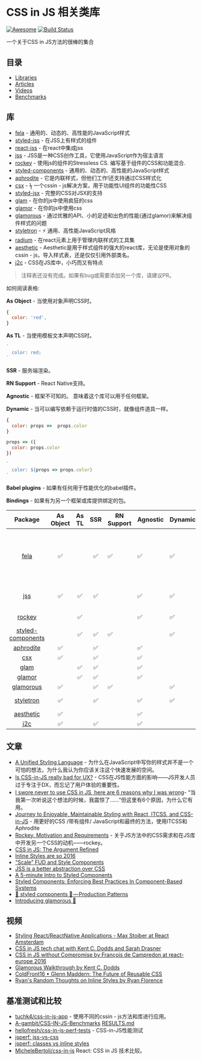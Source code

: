 # CSS in JS 相关类库
[![Awesome](https://cdn.rawgit.com/sindresorhus/awesome/d7305f38d29fed78fa85652e3a63e154dd8e8829/media/badge.svg)](https://github.com/sindresorhus/awesome) [![Build Status](https://travis-ci.org/tuchk4/awesome-css-in-js.svg?branch=master)](https://travis-ci.org/tuchk4/awesome-css-in-js)


一个关于CSS in JS方法的很棒的集合

## 目录

- [Libraries](#libraries)
- [Articles](#articles)
- [Videos](#videos)
- [Benchmarks](#benchmarks)

## 库

- [fela](https://github.com/rofrischmann/fela/) - 通用的、动态的、高性能的JavaScript样式
- [styled-jss](https://github.com/cssinjs/styled-jss) - 在JSS上有样式的组件
- [react-jss](https://github.com/cssinjs/react-jss) - 在react中集成jss
- [jss](https://github.com/cssinjs/jss) - JSS是一种CSS创作工具，它使用JavaScript作为宿主语言
- [rockey](https://github.com/tuchk4/rockey) - 使用js的组件的Stressless CS. 编写基于组件的CSS和功能混合.
- [styled-components](https://github.com/styled-components/styled-components) - 通用的、动态的、高性能的JavaScript样式
- [aphrodite](https://github.com/Khan/aphrodite) - 它是内联样式，但他们工作!还支持通过CSS样式化
- [csx](https://github.com/jxnblk/cxs) - ϟ 一个cssin - js解决方案，用于功能性UI组件的功能性CSS
- [styled-jsx](https://github.com/zeit/styled-jsx) - 完整的CSS对JSX的支持
- [glam](https://github.com/threepointone/glam) - 在你的js中使用疯狂的css
- [glamor](https://github.com/threepointone/glamor) - 在你的js中使用css
- [glamorous](https://github.com/paypal/glamorous) - 通过优雅的API、小的足迹和出色的性能(通过glamor)来解决组件样式的问题
- [styletron](https://github.com/rtsao/styletron) - ⚡️ 通用、高性能JavaScript风格
- [radium](https://github.com/FormidableLabs/radium) - 在react元素上用于管理内联样式的工具集
- [aesthetic](https://github.com/milesj/aesthetic) - Aesthetic是用于样式组件的强大的react库，无论是使用对象的cssin - js，导入样式表，还是仅仅引用外部类名。
- [j2c](https://github.com/j2css/j2c) - CSS在JS库中，小巧而又有特点


> 注释表还没有完成。如果有bug或需要添加另一个库，请建议PR。

如何阅读表格:

**As Object** - 当使用对象声明CSS时。
```js
{
  color: 'red',
}
```

**As TL** - 当使用模板文本声明CSS时。
```js
`
  color: red;
`
```

**SSR** - 服务端渲染。

**RN Support** - React Native支持。

**Agnostic** - 框架不可知的。 意味着这个库可以用于任何框架。

**Dynamic** - 当可以编写依赖于运行时值的CSS时，就像组件道具一样。
```js
{
  color: props =>  props.color
}
```

```js
props => ({
  color: props.color
})
```

```js
`
  color: ${props => props.color}
`
```

**Babel plugins** - 如果有任何用于性能优化的babel插件。

**Bindings** - 如果有为另一个框架或库提供绑定的包。

| Package | As Object | As TL | SSR | RN Support | Agnostic | Dynamic | Babel plugins | Bindings |
|:-----------------:|:-------------:|:------------------------:|:--------------------:|----------------------|--------------------|-------------|---------------|----------|
| [fela](https://github.com/rofrischmann/fela/) | ✅ |  | ✅ | ✅ | ✅ | ✅ |  | [react-fela](http://fela.js.org/docs/guides/UsageWithReact.html) [native-fela](http://fela.js.org/docs/guides/UsageWithReactNative.html) [preact-fela](http://fela.js.org/docs/guides/UsageWithPreact.html) [inferno-fela](http://fela.js.org/docs/guides/UsageWithInferno.html) |
| [jss](https://github.com/cssinjs/jss) | ✅ | ✅ | ✅ |  | ✅ | ✅ | ✅ | [react-jss](https://github.com/cssinjs/react-jss) [styled-jss](https://github.com/cssinjs/styled-jss) |
| [rockey](https://github.com/tuchk4/rockey) |  | ✅ |  |  | ✅ | ✅ |  | [rockey-react](https://github.com/tuchk4/rockey/tree/master/packages/rockey-react) |
| [styled-components](https://github.com/styled-components/styled-components) |  | ✅ | ✅ | ✅ |  | ✅ | ✅ |  |
| [aphrodite](https://github.com/Khan/aphrodite) | ✅ |  | ✅ |  | ✅ |  |  |  |
| [csx](https://github.com/jxnblk/cxs) | ✅ |  | ✅ |  | ✅ |  |  |  |
| [glam](https://github.com/threepointone/glam) |  | ✅ | ✅ |  | ✅ |  | ✅ |  |
| [glamor](https://github.com/threepointone/glamor) |  | ✅ | ✅ |  | ✅ |  | ✅ |  |
| [glamorous](https://github.com/paypal/glamorous) | ✅ |  | ✅ | ✅ |  | ✅ |  |  |
| [styletron](https://github.com/rtsao/styletron) | ✅ |  | ✅ |  | ✅ | ✅ |  | [styletron-react](https://github.com/rtsao/styletron#using-styletron-with-react) |
| [aesthetic](https://github.com/milesj/aesthetic) | ✅ |  |  |  | ✅ |  |  |  |
| [j2c](https://github.com/j2css/j2c) | ✅ |  | ✅ |  | ✅ |  |  |  | |


## 文章

- [A Unified Styling Language](https://medium.com/seek-blog/a-unified-styling-language-d0c208de2660) - 为什么在JavaScript中写你的样式并不是一个可怕的想法，为什么我认为你应该关注这个快速发展的空间。
- [Is CSS-in-JS really bad for UX?](https://medium.com/@okonetchnikov/is-css-in-js-really-bad-for-ux-e9cce7b2da83) - CSS在JS性能方面的影响——JS开发人员过于专注于DX，而忘记了用户体验的重要性。
- [I swore never to use CSS in JS, here are 6 reasons why I was wrong](https://hackernoon.com/i-swore-never-to-use-css-in-js-here-are-6-reasons-why-i-was-wrong-541fe3dfdeb7)- “当我第一次听说这个想法的时候，我震惊了……”但这里有6个原因，为什么它有用。
- [Journey to Enjoyable, Maintainable Styling with React, ITCSS, and CSS-in-JS](https://medium.com/maintainable-react-apps/journey-to-enjoyable-maintainable-styling-with-react-itcss-and-css-in-js-632cfa9c70d6) - 用更好的CSS /带有组件/ JavaScript和最终的方法，使用ITCSS和Aphrodite
- [Rockey. Motivation and Requirements](https://medium.com/@tuchk4/rockey-motivation-and-requirements-f787d1ed61e0) - 关于JS方法中的CSS需求和在JS库中开发另一个CSS的动机——rockey。
- [CSS in JS: The Argument Refined](https://medium.com/@steida/css-in-js-the-argument-refined-471c7eb83955)
- [Inline Styles are so 2016](https://medium.com/yplan-eng/inline-styles-are-so-2016-f100b79dafe1)
- [“Scale” FUD and Style Components](https://medium.learnreact.com/scale-fud-and-style-components-c0ce87ec9772)
- [JSS is a better abstraction over CSS](https://top.fse.guru/jss-is-css-d7d41400b635)
- [A 5-minute Intro to Styled Components](https://medium.freecodecamp.com/a-5-minute-intro-to-styled-components-41f40eb7cd55)
- [Styled Components: Enforcing Best Practices In Component-Based Systems](https://www.smashingmagazine.com/2017/01/styled-components-enforcing-best-practices-component-based-systems/)
- [💅 styled components 💅 — Production Patterns](https://medium.com/@jamiedixon/styled-components-production-patterns-c22e24b1d896)
- [Introducing glamorous 💄](https://hackernoon.com/introducing-glamorous-fb3c9f4ed20e)

## 视频
- [Styling React/ReactNative Applications - Max Stoiber at React Amsterdam](https://www.youtube.com/watch?v=bIK2NwoK9xk)
- [CSS in JS tech chat with Kent C. Dodds and Sarah Drasner](https://www.youtube.com/watch?v=BXOF_8jDdf8)
- [CSS in JS without Compromise by François de Campredon at react-europe 2016](https://www.youtube.com/watch?v=DGEFNBYJRps)
- [Glamorous Walkthrough by Kent C. Dodds](https://www.youtube.com/watch?v=lmrQTpJ_3PM)
- [ColdFront16 • Glenn Maddern: The Future of Reusable CSS](https://www.youtube.com/watch?v=XR6eM_5pAb0)
- [Ryan's Random Thoughts on Inline Styles by Ryan Florence](https://www.youtube.com/watch?v=EkPcGS4TzdQ)


## 基准测试和比较
- [tuchk4/css-in-js-app](https://github.com/tuchk4/css-in-js-app) - 使用不同的cssin - js方法和库进行应用。
- [A-gambit/CSS-IN-JS-Benchmarks](https://github.com/A-gambit/CSS-IN-JS-Benchmarks) [RESULTS.md](https://github.com/A-gambit/CSS-IN-JS-Benchmarks/blob/master/RESULT.md)
- [hellofresh/css-in-js-perf-tests](https://github.com/hellofresh/css-in-js-perf-tests) - CSS-in-JS性能测试
- [jsperf: jss-vs-css](https://jsperf.com/jss-vs-css/3)
- [jsperf: classes vs inline styles](https://jsperf.com/classes-vs-inline-styles/4)
- [MicheleBertoli/css-in-js](https://github.com/MicheleBertoli/css-in-js) React: CSS in JS 技术比较。
